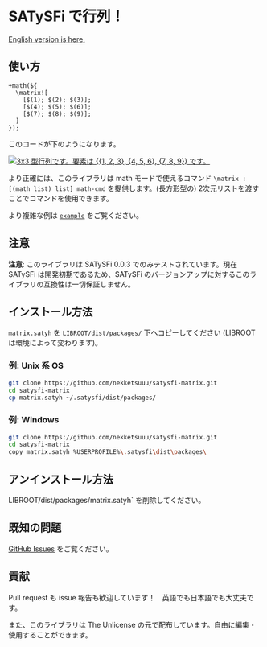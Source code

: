 # SATySFi で行列！

[English version is here.][README.md]

## 使い方

```satysfi
+math(${
  \matrix![
    [$(1); $(2); $(3)];
    [$(4); $(5); $(6)];
    [$(7); $(8); $(9)];
  ]
});
```

このコードが下のようになります。

[![3x3 型行列です。要素は {{1, 2, 3}, {4, 5, 6}, {7, 8, 9}} です。][sample_matrix.png]][sample_matrix.png]

より正確には、このライブラリは math モードで使えるコマンド `\matrix : [(math list) list] math-cmd` を提供します。(長方形型の) 2次元リストを渡すことでコマンドを使用できます。

より複雑な例は [`example`][example] をご覧ください。

## 注意

**注意**: このライブラリは SATySFi 0.0.3 でのみテストされています。現在 SATySFi は開発初期であるため、SATySFi のバージョンアップに対するこのライブラリの互換性は一切保証しません。

## インストール方法

`matrix.satyh` を `LIBROOT/dist/packages/` 下へコピーしてください (LIBROOT は環境によって変わります)。

### 例: Unix 系 OS

```sh
git clone https://github.com/nekketsuuu/satysfi-matrix.git
cd satysfi-matrix
cp matrix.satyh ~/.satysfi/dist/packages/
```

### 例: Windows

```sh
git clone https://github.com/nekketsuuu/satysfi-matrix.git
cd satysfi-matrix
copy matrix.satyh %USERPROFILE%\.satysfi\dist\packages\
```

## アンインストール方法

LIBROOT/dist/packages/matrix.satyh` を削除してください。

## 既知の問題

[GitHub Issues] をご覧ください。

## 貢献

Pull request も issue 報告も歓迎しています！　英語でも日本語でも大丈夫です。

また、このライブラリは The Unlicense の元で配布しています。自由に編集・使用することができます。


  [README.md]: https://github.com/nekketsuuu/satysfi-matrix/blob/master/README.md
  [sample_matrix.png]: https://raw.githubusercontent.com/nekketsuuu/satysfi-matrix/master/doc/img/sample_matrix.png
  [example]: https://github.com/nekketsuuu/satysfi-matrix/blob/master/example
  [GitHub Issues]: https://github.com/nekketsuuu/satysfi-matrix/issues
